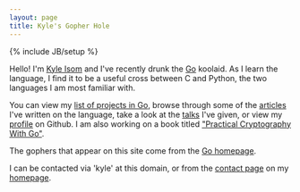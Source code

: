 ```yaml
---
layout: page
title: Kyle's Gopher Hole
---
```

{% include JB/setup %}

Hello! I'm [Kyle Isom](http://www.kyleisom.net) and I've recently drunk
the [Go](http://www.golang.org) koolaid. As I learn the language, I find
it to be a useful cross between C and Python, the two languages I am most
familiar with.

You can view my [list of projects in Go](/projects.html), browse through
some of the [articles](/articles.html) I've written on the language,
take a look at the [talks](/talks.html) I've given, or view my
[profile](https://github.com/gokyle/) on Github. I am also working
on a book titled
["Practical Cryptography With Go"](https://leanpub.com/gocrypto).

The gophers that appear on this site come from the 
[Go homepage](http://www.golang.org).

I can be contacted via 'kyle' at this domain, or from the
[contact page](http://kyleisom.net/about/) on my
[homepage](http://kyleisom.net).
